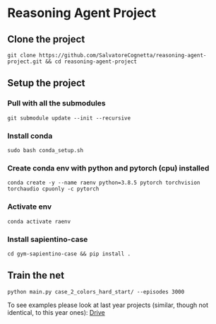 # Reasoning Agent Project
## Clone the project
`git clone https://github.com/SalvatoreCognetta/reasoning-agent-project.git && cd reasoning-agent-project`

## Setup the project

### Pull with all the submodules
`git submodule update --init --recursive`

### Install conda
`sudo bash conda_setup.sh`

### Create conda env with python and pytorch (cpu) installed
`conda create -y --name raenv python=3.8.5 pytorch torchvision torchaudio cpuonly -c pytorch`

### Activate env
`conda activate raenv`

### Install sapientino-case
`cd gym-sapientino-case && pip install .`

## Train the net
`python main.py case_2_colors_hard_start/ --episodes 3000`

To see examples please look at last year projects (similar, though not identical, to this year ones): [Drive](https://docs.google.com/spreadsheets/d/1r5HyGsLVW7F7E2ypZZZkaYBTEF6PJT6hNyIuDOBHbSo/edit#gid=0)

